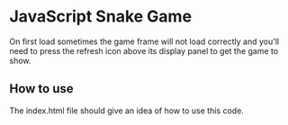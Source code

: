 # JavaScript Snake Game

On first load sometimes the game frame will not load correctly and you'll need to press the refresh icon above its display panel to get the game to show. 

## How to use
The index.html file should give an idea of how to use this code.